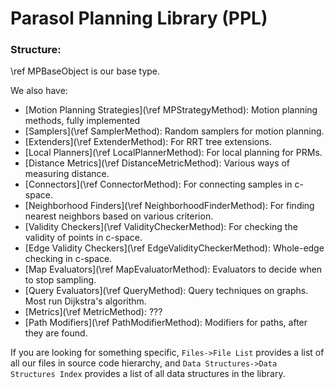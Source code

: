 # Parasol Planning Library (PPL)

### Structure: 
\ref MPBaseObject is our base type. 

We also have:
 - [Motion Planning Strategies](\ref MPStrategyMethod): Motion planning methods, fully implemented
 - [Samplers](\ref SamplerMethod): Random samplers for motion planning.
 - [Extenders](\ref ExtenderMethod): For RRT tree extensions.
 - [Local Planners](\ref LocalPlannerMethod): For local planning for PRMs.
 - [Distance Metrics](\ref DistanceMetricMethod): Various ways of measuring distance. 
 - [Connectors](\ref ConnectorMethod): For connecting samples in c-space.
 - [Neighborhood Finders](\ref NeighborhoodFinderMethod): For finding nearest neighbors  based on various criterion.
 - [Validity Checkers](\ref ValidityCheckerMethod): For checking the validity of points in c-space.
 - [Edge Validity Checkers](\ref EdgeValidityCheckerMethod): Whole-edge checking in c-space.
 - [Map Evaluators](\ref MapEvaluatorMethod): Evaluators to decide when to stop sampling. 
 - [Query Evaluators](\ref QueryMethod): Query techniques on graphs. Most run Dijkstra's algorithm. 
 - [Metrics](\ref MetricMethod): ???
 - [Path Modifiers](\ref PathModifierMethod): Modifiers for paths, after they are found. 

 If you are looking for something specific, `Files->File List` provides a list of all our files in source code hierarchy, and `Data Structures->Data Structures Index` provides a list of all data structures in the library. 